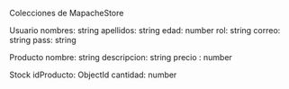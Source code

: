 Colecciones de MapacheStore

Usuario
nombres: string
apellidos: string
edad: number
rol: string
correo: string
pass: string

Producto
nombre: string
descripcion: string
precio : number

Stock
idProducto: ObjectId
cantidad: number
